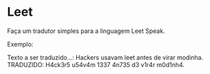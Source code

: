 # Leet
Faça um tradutor simples para a linguagem Leet Speak.

Exemplo:  

Texto a ser traduzido...: Hackers usavam leet antes de virar modinha. TRADUZIDO: H4ck3r5 u54v4m 1337 4n735 d3 v1r4r m0d1nh4.
